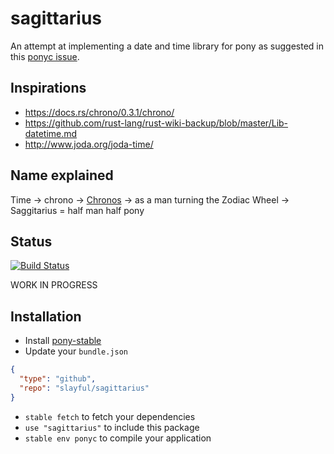 # sagittarius

An attempt at implementing a date and time library for pony as suggested in this [ponyc issue](https://github.com/ponylang/ponyc/issues/1902#issuecomment-302221252).

## Inspirations
- https://docs.rs/chrono/0.3.1/chrono/
- https://github.com/rust-lang/rust-wiki-backup/blob/master/Lib-datetime.md
- http://www.joda.org/joda-time/

## Name explained
Time -> chrono -> [Chronos](https://en.wikipedia.org/wiki/Chronos) ->  as a man turning the Zodiac Wheel -> Saggitarius = half man half pony

## Status

[![Build Status](https://travis-ci.org/slayful/sagittarius.svg?branch=master)](https://travis-ci.org/slayful/sagittarius)

WORK IN PROGRESS

## Installation

* Install [pony-stable](https://github.com/ponylang/pony-stable)
* Update your `bundle.json`

```json
{
  "type": "github",
  "repo": "slayful/sagittarius"
}
```

* `stable fetch` to fetch your dependencies
* `use "sagittarius"` to include this package
* `stable env ponyc` to compile your application
